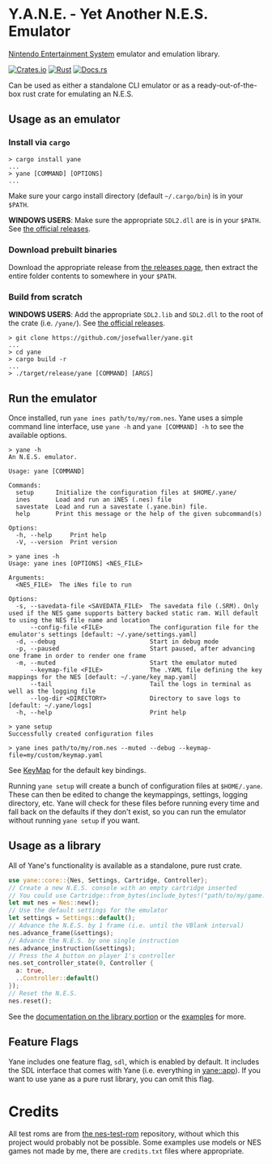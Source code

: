# Y.A.N.E. - Yet Another N.E.S. Emulator

[Nintendo Entertainment System](https://en.wikipedia.org/wiki/Nintendo_Entertainment_System) emulator and emulation library.

[![Crates.io](https://img.shields.io/crates/v/yane)](https://crates.io/crates/yane)
[![Rust](https://github.com/josefwaller/yane/actions/workflows/rust.yml/badge.svg)](https://github.com/josefwaller/yane/actions/workflows/rust.yml)
[![Docs.rs](https://docs.rs/yane/badge.svg)](https://docs.rs/yane/)

Can be used as either a standalone CLI emulator or as a ready-out-of-the-box rust crate for emulating an N.E.S.

## Usage as an emulator

### Install via `cargo`

```terminal, ignore
> cargo install yane
...
> yane [COMMAND] [OPTIONS]
...
```

Make sure your cargo install directory (default `~/.cargo/bin`) is in your `$PATH`.

**WINDOWS USERS**: Make sure the appropriate `SDL2.dll` are is in your `$PATH`.
See [the official releases](https://github.com/libsdl-org/SDL/releases).

### Download prebuilt binaries

Download the appropriate release from [the releases page](https://github.com/josefwaller/yane/releases),
then extract the entire folder contents to somewhere in your `$PATH`.

### Build from scratch

**WINDOWS USERS**: Add the appropriate `SDL2.lib` and `SDL2.dll` to the root of the crate (i.e. `/yane/`).
See [the official releases](https://github.com/libsdl-org/SDL/releases).

```terminal, ignore
> git clone https://github.com/josefwaller/yane.git
...
> cd yane
> cargo build -r
...
> ./target/release/yane [COMMAND] [ARGS]
```

## Run the emulator

Once installed, run `yane ines path/to/my/rom.nes`.
Yane uses a simple command line interface, use `yane -h` and `yane [COMMAND] -h` to see the available options.

```terminal, ignore
> yane -h
An N.E.S. emulator.

Usage: yane [COMMAND]

Commands:
  setup      Initialize the configuration files at $HOME/.yane/
  ines       Load and run an iNES (.nes) file
  savestate  Load and run a savestate (.yane.bin) file.
  help       Print this message or the help of the given subcommand(s)

Options:
  -h, --help     Print help
  -V, --version  Print version

> yane ines -h
Usage: yane ines [OPTIONS] <NES_FILE>

Arguments:
  <NES_FILE>  The iNes file to run

Options:
  -s, --savedata-file <SAVEDATA_FILE>  The savedata file (.SRM). Only used if the NES game supports battery backed static ram. Will default to using the NES file name and location
      --config-file <FILE>             The configuration file for the emulator's settings [default: ~/.yane/settings.yaml]
  -d, --debug                          Start in debug mode
  -p, --paused                         Start paused, after advancing one frame in order to render one frame
  -m, --muted                          Start the emulator muted
      --keymap-file <FILE>             The .YAML file defining the key mappings for the NES [default: ~/.yane/key_map.yaml]
      --tail                           Tail the logs in terminal as well as the logging file
      --log-dir <DIRECTORY>            Directory to save logs to [default: ~/.yane/logs]
  -h, --help                           Print help

> yane setup
Successfully created configuration files

> yane ines path/to/my/rom.nes --muted --debug --keymap-file=my/custom/keymap.yaml
```

See [KeyMap](https://docs.rs/yane/latest/yane/app/struct.KeyMap.html) for the default key bindings.

Running `yane setup` will create a bunch of configuration files at `$HOME/.yane`.
These can then be edited to change the keymappings, settings, logging directory, etc.
Yane will check for these files before running every time and fall back on the defaults if they don't exist,
so you can run the emulator without running `yane setup` if you want.

## Usage as a library

All of Yane's functionality is available as a standalone, pure rust crate.

```rust
use yane::core::{Nes, Settings, Cartridge, Controller};
// Create a new N.E.S. console with an empty cartridge inserted
// You could use Cartridge::from_bytes(include_bytes!("path/to/my/game.nes", None)) to load from an iNes file instead.
let mut nes = Nes::new();
// Use the default settings for the emulator
let settings = Settings::default();
// Advance the N.E.S. by 1 frame (i.e. until the VBlank interval)
nes.advance_frame(&settings);
// Advance the N.E.S. by one single instruction
nes.advance_instruction(&settings);
// Press the A button on player 1's controller
nes.set_controller_state(0, Controller {
  a: true,
  ..Controller::default()
});
// Reset the N.E.S.
nes.reset();
```

See the [documentation on the library portion](https://docs.rs/yane/latest/yane/core/index.html) or the [examples](https://github.com/josefwaller/yane/tree/main/examples) for more.

## Feature Flags

Yane includes one feature flag, `sdl`, which is enabled by default.
It includes the SDL interface that comes with Yane (i.e. everything in [yane::app](https://docs.rs/yane/latest/yane/app/index.html)).
If you want to use yane as a pure rust library, you can omit this flag.

# Credits

All test roms are from [the nes-test-rom](https://github.com/christopherpow/nes-test-roms) repository,
without which this project would probably not be possible.
Some examples use models or NES games not made by me, there are `credits.txt` files where appropriate.
